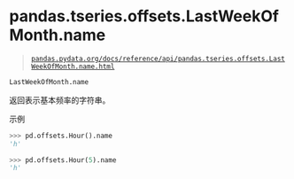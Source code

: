 # pandas.tseries.offsets.LastWeekOfMonth.name

> [`pandas.pydata.org/docs/reference/api/pandas.tseries.offsets.LastWeekOfMonth.name.html`](https://pandas.pydata.org/docs/reference/api/pandas.tseries.offsets.LastWeekOfMonth.name.html)

```py
LastWeekOfMonth.name
```

返回表示基本频率的字符串。

示例

```py
>>> pd.offsets.Hour().name
'h' 
```

```py
>>> pd.offsets.Hour(5).name
'h' 
```
